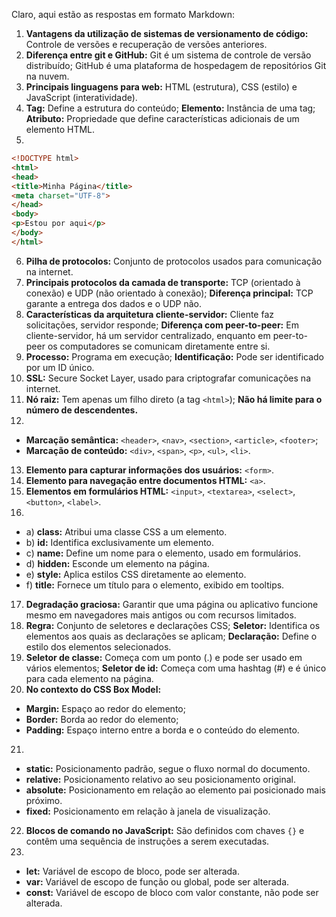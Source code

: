 Claro, aqui estão as respostas em formato Markdown:

1) **Vantagens da utilização de sistemas de versionamento de código:** Controle de versões e recuperação de versões anteriores.
2) **Diferença entre git e GitHub:** Git é um sistema de controle de versão distribuído; GitHub é uma plataforma de hospedagem de repositórios Git na nuvem.
3) **Principais linguagens para web:** HTML (estrutura), CSS (estilo) e JavaScript (interatividade).
4) **Tag:** Define a estrutura do conteúdo; **Elemento:** Instância de uma tag; **Atributo:** Propriedade que define características adicionais de um elemento HTML.
5) 
```html
<!DOCTYPE html>
<html>
<head>
<title>Minha Página</title>
<meta charset="UTF-8">
</head>
<body>
<p>Estou por aqui</p>
</body>
</html>
```
6) **Pilha de protocolos:** Conjunto de protocolos usados para comunicação na internet.
7) **Principais protocolos da camada de transporte:** TCP (orientado à conexão) e UDP (não orientado à conexão); **Diferença principal:** TCP garante a entrega dos dados e o UDP não.
8) **Características da arquitetura cliente-servidor:** Cliente faz solicitações, servidor responde; **Diferença com peer-to-peer:** Em cliente-servidor, há um servidor centralizado, enquanto em peer-to-peer os computadores se comunicam diretamente entre si.
9) **Processo:** Programa em execução; **Identificação:** Pode ser identificado por um ID único.
10) **SSL:** Secure Socket Layer, usado para criptografar comunicações na internet.
11) **Nó raiz:** Tem apenas um filho direto (a tag `<html>`); **Não há limite para o número de descendentes.**
12) 
   - **Marcação semântica:** `<header>`, `<nav>`, `<section>`, `<article>`, `<footer>`;
   - **Marcação de conteúdo:** `<div>`, `<span>`, `<p>`, `<ul>`, `<li>`.
13) **Elemento para capturar informações dos usuários:** `<form>`.
14) **Elemento para navegação entre documentos HTML:** `<a>`.
15) **Elementos em formulários HTML:** `<input>`, `<textarea>`, `<select>`, `<button>`, `<label>`.
16) 
   - a) **class:** Atribui uma classe CSS a um elemento.
   - b) **id:** Identifica exclusivamente um elemento.
   - c) **name:** Define um nome para o elemento, usado em formulários.
   - d) **hidden:** Esconde um elemento na página.
   - e) **style:** Aplica estilos CSS diretamente ao elemento.
   - f) **title:** Fornece um título para o elemento, exibido em tooltips.
17) **Degradação graciosa:** Garantir que uma página ou aplicativo funcione mesmo em navegadores mais antigos ou com recursos limitados.
18) **Regra:** Conjunto de seletores e declarações CSS; **Seletor:** Identifica os elementos aos quais as declarações se aplicam; **Declaração:** Define o estilo dos elementos selecionados.
19) **Seletor de classe:** Começa com um ponto (.) e pode ser usado em vários elementos; **Seletor de id:** Começa com uma hashtag (#) e é único para cada elemento na página.
20) **No contexto do CSS Box Model:** 
   - **Margin:** Espaço ao redor do elemento;
   - **Border:** Borda ao redor do elemento;
   - **Padding:** Espaço interno entre a borda e o conteúdo do elemento.
21) 
   - **static:** Posicionamento padrão, segue o fluxo normal do documento.
   - **relative:** Posicionamento relativo ao seu posicionamento original.
   - **absolute:** Posicionamento em relação ao elemento pai posicionado mais próximo.
   - **fixed:** Posicionamento em relação à janela de visualização.
22) **Blocos de comando no JavaScript:** São definidos com chaves `{}` e contêm uma sequência de instruções a serem executadas.
23) 
   - **let:** Variável de escopo de bloco, pode ser alterada.
   - **var:** Variável de escopo de função ou global, pode ser alterada.
   - **const:** Variável de escopo de bloco com valor constante, não pode ser alterada.
